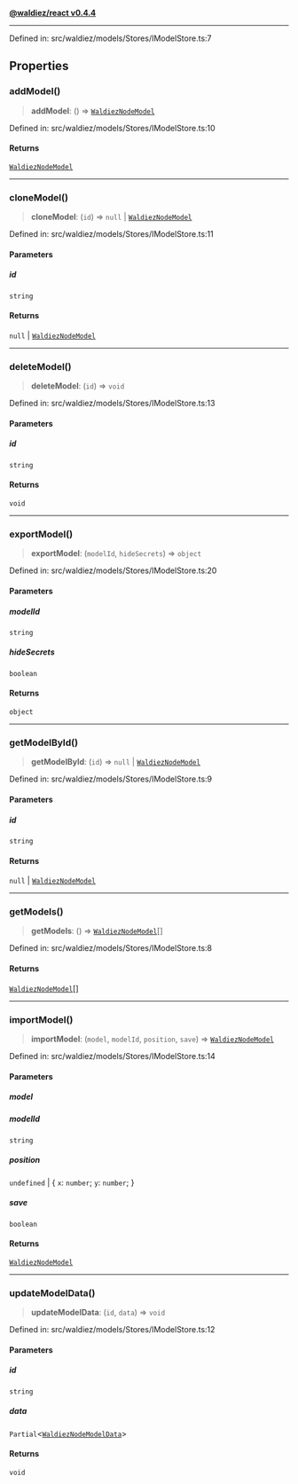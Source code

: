 [**@waldiez/react v0.4.4**](../../README.md)

***

Defined in: src/waldiez/models/Stores/IModelStore.ts:7

## Properties

### addModel()

> **addModel**: () => [`WaldiezNodeModel`](../type-aliases/WaldiezNodeModel.md)

Defined in: src/waldiez/models/Stores/IModelStore.ts:10

#### Returns

[`WaldiezNodeModel`](../type-aliases/WaldiezNodeModel.md)

***

### cloneModel()

> **cloneModel**: (`id`) => `null` \| [`WaldiezNodeModel`](../type-aliases/WaldiezNodeModel.md)

Defined in: src/waldiez/models/Stores/IModelStore.ts:11

#### Parameters

##### id

`string`

#### Returns

`null` \| [`WaldiezNodeModel`](../type-aliases/WaldiezNodeModel.md)

***

### deleteModel()

> **deleteModel**: (`id`) => `void`

Defined in: src/waldiez/models/Stores/IModelStore.ts:13

#### Parameters

##### id

`string`

#### Returns

`void`

***

### exportModel()

> **exportModel**: (`modelId`, `hideSecrets`) => `object`

Defined in: src/waldiez/models/Stores/IModelStore.ts:20

#### Parameters

##### modelId

`string`

##### hideSecrets

`boolean`

#### Returns

`object`

***

### getModelById()

> **getModelById**: (`id`) => `null` \| [`WaldiezNodeModel`](../type-aliases/WaldiezNodeModel.md)

Defined in: src/waldiez/models/Stores/IModelStore.ts:9

#### Parameters

##### id

`string`

#### Returns

`null` \| [`WaldiezNodeModel`](../type-aliases/WaldiezNodeModel.md)

***

### getModels()

> **getModels**: () => [`WaldiezNodeModel`](../type-aliases/WaldiezNodeModel.md)[]

Defined in: src/waldiez/models/Stores/IModelStore.ts:8

#### Returns

[`WaldiezNodeModel`](../type-aliases/WaldiezNodeModel.md)[]

***

### importModel()

> **importModel**: (`model`, `modelId`, `position`, `save`) => [`WaldiezNodeModel`](../type-aliases/WaldiezNodeModel.md)

Defined in: src/waldiez/models/Stores/IModelStore.ts:14

#### Parameters

##### model

##### modelId

`string`

##### position

`undefined` | \{ `x`: `number`; `y`: `number`; \}

##### save

`boolean`

#### Returns

[`WaldiezNodeModel`](../type-aliases/WaldiezNodeModel.md)

***

### updateModelData()

> **updateModelData**: (`id`, `data`) => `void`

Defined in: src/waldiez/models/Stores/IModelStore.ts:12

#### Parameters

##### id

`string`

##### data

`Partial`\<[`WaldiezNodeModelData`](../type-aliases/WaldiezNodeModelData.md)\>

#### Returns

`void`
